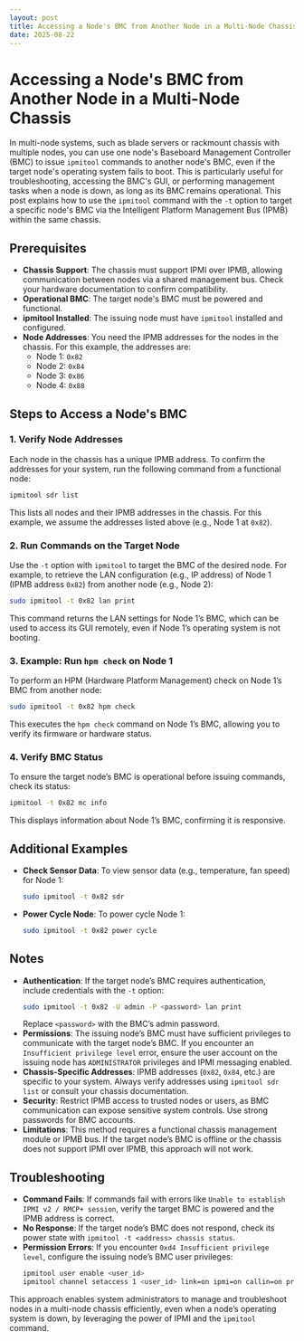 ```yaml
---
layout: post
title: Accessing a Node's BMC from Another Node in a Multi-Node Chassis
date: 2025-08-22
---
```


# Accessing a Node's BMC from Another Node in a Multi-Node Chassis

In multi-node systems, such as blade servers or rackmount chassis with multiple nodes, you can use one node's Baseboard Management Controller (BMC) to issue `ipmitool` commands to another node's BMC, even if the target node's operating system fails to boot. This is particularly useful for troubleshooting, accessing the BMC's GUI, or performing management tasks when a node is down, as long as its BMC remains operational. This post explains how to use the `ipmitool` command with the `-t` option to target a specific node's BMC via the Intelligent Platform Management Bus (IPMB) within the same chassis.

## Prerequisites

- **Chassis Support**: The chassis must support IPMI over IPMB, allowing communication between nodes via a shared management bus. Check your hardware documentation to confirm compatibility.
- **Operational BMC**: The target node's BMC must be powered and functional.
- **ipmitool Installed**: The issuing node must have `ipmitool` installed and configured.
- **Node Addresses**: You need the IPMB addresses for the nodes in the chassis. For this example, the addresses are:
  - Node 1: `0x82`
  - Node 2: `0x84`
  - Node 3: `0x86`
  - Node 4: `0x88`

## Steps to Access a Node's BMC

### 1. Verify Node Addresses

Each node in the chassis has a unique IPMB address. To confirm the addresses for your system, run the following command from a functional node:

```bash
ipmitool sdr list
```

This lists all nodes and their IPMB addresses in the chassis. For this example, we assume the addresses listed above (e.g., Node 1 at `0x82`).

### 2. Run Commands on the Target Node

Use the `-t` option with `ipmitool` to target the BMC of the desired node. For example, to retrieve the LAN configuration (e.g., IP address) of Node 1 (IPMB address `0x82`) from another node (e.g., Node 2):

```bash
sudo ipmitool -t 0x82 lan print
```

This command returns the LAN settings for Node 1’s BMC, which can be used to access its GUI remotely, even if Node 1’s operating system is not booting.

### 3. Example: Run `hpm check` on Node 1

To perform an HPM (Hardware Platform Management) check on Node 1’s BMC from another node:

```bash
sudo ipmitool -t 0x82 hpm check
```

This executes the `hpm check` command on Node 1’s BMC, allowing you to verify its firmware or hardware status.

### 4. Verify BMC Status

To ensure the target node’s BMC is operational before issuing commands, check its status:

```bash
ipmitool -t 0x82 mc info
```

This displays information about Node 1’s BMC, confirming it is responsive.

## Additional Examples

- **Check Sensor Data**: To view sensor data (e.g., temperature, fan speed) for Node 1:
  ```bash
  sudo ipmitool -t 0x82 sdr
  ```
- **Power Cycle Node**: To power cycle Node 1:
  ```bash
  sudo ipmitool -t 0x82 power cycle
  ```

## Notes

- **Authentication**: If the target node’s BMC requires authentication, include credentials with the `-t` option:
  ```bash
  sudo ipmitool -t 0x82 -U admin -P <password> lan print
  ```
  Replace `<password>` with the BMC’s admin password.
- **Permissions**: The issuing node’s BMC must have sufficient privileges to communicate with the target node’s BMC. If you encounter an `Insufficient privilege level` error, ensure the user account on the issuing node has `ADMINISTRATOR` privileges and IPMI messaging enabled.
- **Chassis-Specific Addresses**: IPMB addresses (`0x82`, `0x84`, etc.) are specific to your system. Always verify addresses using `ipmitool sdr list` or consult your chassis documentation.
- **Security**: Restrict IPMB access to trusted nodes or users, as BMC communication can expose sensitive system controls. Use strong passwords for BMC accounts.
- **Limitations**: This method requires a functional chassis management module or IPMB bus. If the target node’s BMC is offline or the chassis does not support IPMI over IPMB, this approach will not work.

## Troubleshooting

- **Command Fails**: If commands fail with errors like `Unable to establish IPMI v2 / RMCP+ session`, verify the target BMC is powered and the IPMB address is correct.
- **No Response**: If the target node’s BMC does not respond, check its power state with `ipmitool -t <address> chassis status`.
- **Permission Errors**: If you encounter `0xd4 Insufficient privilege level`, configure the issuing node’s BMC user privileges:
  ```bash
  ipmitool user enable <user_id>
  ipmitool channel setaccess 1 <user_id> link=on ipmi=on callin=on privilege=4
  ```

This approach enables system administrators to manage and troubleshoot nodes in a multi-node chassis efficiently, even when a node’s operating system is down, by leveraging the power of IPMI and the `ipmitool` command.